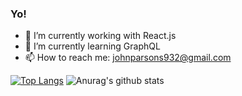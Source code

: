 ### Yo!

<!--
**JAParsons/JAParsons** is a ✨ _special_ ✨ repository because its `README.md` (this file) appears on your GitHub profile.
-->

- 🔭 I’m currently working with React.js
- 🌱 I’m currently learning GraphQL
- 📫 How to reach me: johnparsons932@gmail.com

[![Top Langs](https://github-readme-stats.vercel.app/api/top-langs/?username=JAParsons&exclude_repo=graphics)](https://github.com/JAParsons/github-readme-stats)
![Anurag's github stats](https://github-readme-stats.vercel.app/api?username=JAParsons&show_icons=true&theme=vue)




